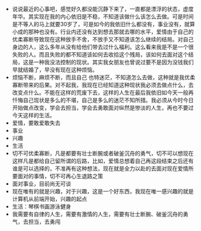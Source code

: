 - 说说最近的心事吧，感觉好久都没能沉静下来了，一直都是漂浮的状态，虚度年华。其实现在我的内心依旧是不稳，不知道该做什么该怎么去做。可是时间是不等人的马上就要30岁了，可是如今的我依旧什么都没有，事业没有，就算小成的那种也没有。行业内还没有达到想去那就去哪的水平，爱情由于自己的优柔寡断导致现在这种放手不舍，不放手又不知道该怎么继续的结局。对自己身边的人，这么多年从没有给他们带去过什么福利。这么看来我是不是一个很失败的人。而且失败的都不知道该如何去收拾这个残局，该如何去面对这个结局，这是一种我没法控制的现状。其实我女朋友也曾说过要不是因为没钱我们早就结婚了，早没有现在这种烦恼。
- 烦恼不断，麻烦不断，而且自己 也特迷茫，不知道怎么去做，这种就是我优柔寡断带来的后果。对不起我，我现在已经知道这种现状我必须去做点什么，去改变点什么。不能在这样的荒废下去，这样的人生在最后我依旧如今天一般再忏悔自己现状是多么的不堪，自己是多么的迷茫不知所措。我必须从今时今日开始做点改变，学会去担当，学会去勇敢面对纵然是惨淡的人生，再也不要过今天这样的生活。
- 爱情，要敢爱敢失去
- 事业
- 兴趣
- 生活
- 切不可优柔寡断，凡是都要有壮士断腕或者破釜沉舟的勇气，切不可以想现在这样凡是都给自己留所谓的后路，比如，爱情总想着自己再这段结束之后还有谁是可以选择的，不准再有这种想法，现在就是全力以赴的去面对现在爱情所要面对的事情，切不可再心生退路之策
- 面对事业，目前尚无可谈
- 现在唯有的就是兴趣，对于兴趣，这是一个好东西，我现在唯一感兴趣的就是计算机从前端开始，兴趣的起点
- 生活：琴棋书画游泳健身
- 我需要有自律的人生，需要有激情的人生，需要有壮士断腕、破釜沉舟的勇气，去担当，去勇闯